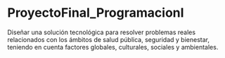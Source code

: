 # ProyectoFinal_ProgramacionI
Diseñar una solución tecnológica para resolver problemas reales relacionados con los ámbitos de salud pública, seguridad y bienestar, teniendo en cuenta factores globales, culturales, sociales y ambientales.
